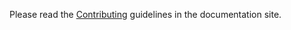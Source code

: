 Please read the [Contributing](https://bigtree.readthedocs.io/en/latest/others/contributing.html) guidelines in the documentation site.
